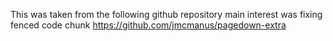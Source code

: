 This was taken from the following github repository
main interest was fixing fenced code chunk 
https://github.com/jmcmanus/pagedown-extra